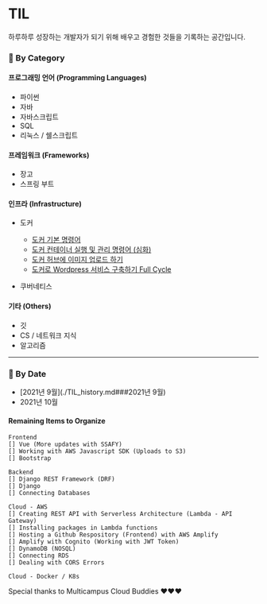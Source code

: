 # TIL

하루하루 성장하는 개발자가 되기 위해 배우고 경험한 것들을 기록하는 공간입니다.

### :pencil: By Category

#### 프로그래밍 언어 (Programming Languages)

- 파이썬
- 자바
- 자바스크립트
- SQL
- 리눅스 / 쉘스크립트

#### 프레임워크 (Frameworks)

- 장고
- 스프링 부트

#### 인프라 (Infrastructure)

- 도커
  - [도커 기본 명령어](./Docker_K8s/docker_basic_commands.md)
  - [도커 컨테이너 실행 및 관리 명령어 (심화)](./Docker_K8s/docker_container_commands.md)
  - [도커 허브에 이미지 업로드 하기](./Docker_K8s/docker_hub.md)
  - [도커로 Wordpress 서비스 구축하기 Full Cycle](./Docker_K8s/docker_service_full_cycle.md)

- 쿠버네티스

#### 기타 (Others)

- 깃
- CS / 네트워크 지식
- 알고리즘

---

### :calendar: By Date

- [2021년 9월](./TIL_history.md###2021년 9월)
- 2021년 10월



#### Remaining Items to Organize

```
Frontend
[] Vue (More updates with SSAFY)
[] Working with AWS Javascript SDK (Uploads to S3)
[] Bootstrap

Backend
[] Django REST Framework (DRF)
[] Django
[] Connecting Databases

Cloud - AWS
[] Creating REST API with Serverless Architecture (Lambda - API Gateway)
[] Installing packages in Lambda functions
[] Hosting a Github Respository (Frontend) with AWS Amplify
[] Amplify with Cognito (Working with JWT Token)
[] DynamoDB (NOSQL)
[] Connecting RDS
[] Dealing with CORS Errors

Cloud - Docker / K8s
```



Special thanks to Multicampus Cloud Buddies ❤️❤️❤️
